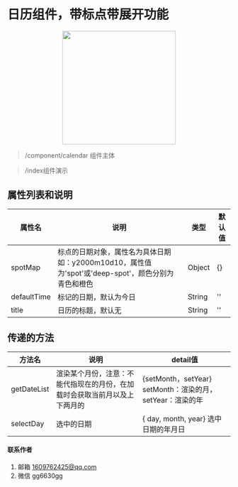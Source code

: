 # 日历组件，带标点带展开功能
<p align="center">
    <img src="https://img-blog.csdnimg.cn/img_convert/fff81de5b3a83c4f3a652038a5fad74c.gif" width="256">
</p>

> /component/calendar 组件主体

> /index组件演示

## 属性列表和说明
|  属性名  | 说明  | 类型  | 默认值  |
|  ----  | ----  | ----  | ----  |
| spotMap | 标点的日期对象，属性名为具体日期如：y2000m10d10，属性值为'spot'或'deep-spot'，颜色分别为青色和橙色 | Object | {} |
| defaultTime | 标记的日期，默认为今日 | String | '' |
| title | 日历的标题，默认无 | String | '' |

## 传递的方法
|  方法名  | 说明  | detail值  |
|  ----  | ----  | ----  |
| getDateList | 渲染某个月份，注意：不能代指现在的月份，在加载时会获取当前月以及上下两月的 | {setMonth，setYear} setMonth：渲染的月，setYear：渲染的年 |
| selectDay | 选中的日期 | { day, month, year} 选中日期的年月日 |

#### 联系作者

1.  邮箱 1609762425@qq.com
2.  微信 gg6630gg